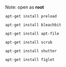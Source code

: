 Note: open as **root**

````
apt-get install preload

apt-get install bleachbit

apt-get install apt-file

apt-get install scrub

apt-get install shutter

apt-get install figlet
````